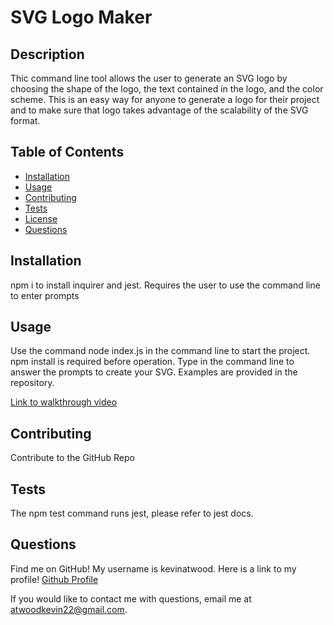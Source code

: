 # SVG Logo Maker


## Description

Thic command line tool allows the user to generate an SVG logo by choosing the shape of the logo, the text contained in the logo, and the color scheme. This is an easy way for anyone to generate a logo for their project and to make sure that logo takes advantage of the scalability of the SVG format.

## Table of Contents


- [Installation](#installation)
- [Usage](#usage)
- [Contributing](#contributing)
- [Tests](#tests)
- [License](#license)
- [Questions](#questions)

## Installation

npm i to install inquirer and jest. Requires the user to use the command line to enter prompts


## Usage

Use the command node index.js in the command line to start the project. npm install is required before operation. Type in the command line to answer the prompts to create your SVG. Examples are provided in the repository. 

[Link to walkthrough video](./SVG-logo-maker-walkthrough.mp4)

## Contributing

Contribute to the GitHub Repo

## Tests


The npm test command runs jest, please refer to jest docs.


## Questions

Find me on GitHub! My username is kevinatwood. Here is a link to my profile! [Github Profile](https://github.com/kevinatwood)

If you would like to contact me with questions, email me at atwoodkevin22@gmail.com.

